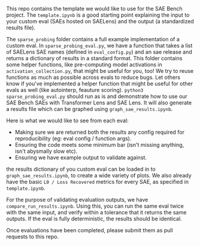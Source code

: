This repo contains the template we would like to use for the SAE Bench project. The `template.ipynb` is a good starting point explaining the input to your custom eval (SAEs hosted on SAELens) and the output (a standardized results file).

The `sparse_probing` folder contains a full example implementation of a custom eval. In `sparse_probing_eval.py`, we have a function that takes a list of SAELens SAE names (defined in `eval_config.py`) and an sae release and returns a dictionary of results in a standard format. This folder contains some helper functions, like pre-computing model activations in `activation_collection.py`, that might be useful for you, too! We try to reuse functions as much as possible across evals to reduce bugs. Let others know if you've implemented a helper function that might be useful for other evals as well (like autointerp, feauture scoring). `python3 sparse_probing_eval.py` should run as is and demonstrate how to use our SAE Bench SAEs with Transformer Lens and SAE Lens. It will also generate a results file which can be graphed using `graph_sae_results.ipynb`.

Here is what we would like to see from each eval:

- Making sure we are returned both the results any config required for reproducibility (eg: eval config / function args).
- Ensuring the code meets some minimum bar (isn't missing anything, isn't abysmally slow etc).
- Ensuring we have example output to validate against.

the results dictionary of you custom eval can be loaded in to `graph_sae_results.ipynb`, to create a wide variety of plots. We also already have the basic `L0 / Loss Recovered` metrics for every SAE, as specified in `template.ipynb`.

For the purpose of validating evaluation outputs, we have `compare_run_results.ipynb`. Using this, you can run the same eval twice with the same input, and verify within a tolerance that it returns the same outputs. If the eval is fully deterministic, the results should be identical.

Once evaluations have been completed, please submit them as pull requests to this repo.
